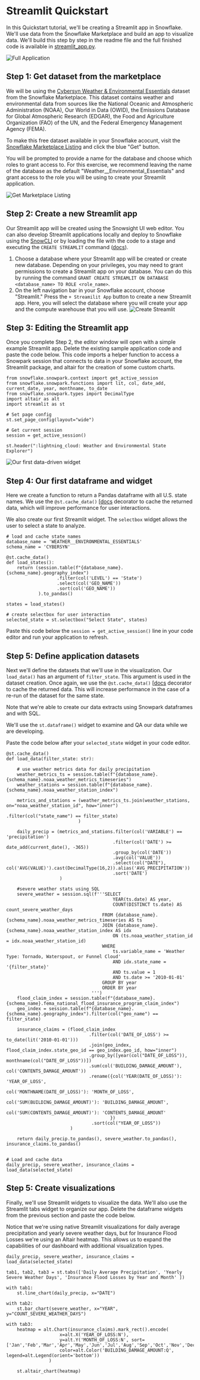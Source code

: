 # Streamlit Quickstart
In this Quickstart tutorial, we'll be creating a Streamlit app in Snowflake. We'll use data from the Snowflake Marketplace and build an app to visualize data. We'll build this step by step in the readme file and the full finished code is available in [streamlit_app.py](streamlit_app.py).

![Full Application](img/full_app.png)

## Step 1: Get dataset from the marketplace
We will be using the [Cybersyn Weather & Environmental Essentials](https://app.snowflake.com/marketplace/listing/GZTSZAS2KIM/cybersyn-inc-weather-environmental-essentials?originTab=provider&providerName=Cybersyn%2C%20Inc&profileGlobalName=GZTSZAS2KCS) dataset from the Snowflake Marketplace. This dataset contains weather and environmental data from sources like the National Oceanic and Atmospheric Administration (NOAA), Our World in Data (OWID), the Emissions Database for Global Atmospheric Research (EDGAR), the Food and Agriculture Organization (FAO) of the UN, and the Federal Emergency Management Agency (FEMA). 

To make this free dataset available in your Snowflake acocunt, visit the [Snowflake Marketplace Listing](https://app.snowflake.com/marketplace/listing/GZTSZAS2KIM/cybersyn-inc-weather-environmental-essentials?originTab=provider&providerName=Cybersyn%2C%20Inc&profileGlobalName=GZTSZAS2KCS) and click the blue "Get" button. 

You will be prompted to provide a name for the database and choose which roles to grant access to. For this exercise, we recommend leaving the name of the database as the default "Weather__Environmental_Essentials" and grant access to the role you will be using to create your Streamlit application. 

![Get Marketplace Listing](img/marketplace_get_data.png)

## Step 2: Create a new Streamlit app
Our Streamlit app will be created using the Snowsight UI web editor. You can also develop Streamlit applications locally and deploy to Snowflake using the [SnowCLI](https://docs.snowflake.com/en/user-guide/snowsql) or by loading the file with the code to a stage and executing the `CREATE STREAMLIT` command ([docs](https://docs.snowflake.com/en/sql-reference/sql/create-streamlit)). 

1. Choose a database where your Streamlit app will be created or create new database. Depending on your privileges, you may need to grant permissions to create a Streamlit app on your database. You can do this by running the command `GRANT CREATE STREAMLIT ON DATABASE <database_name> TO ROLE <role_name>`.
2. On the left navigation bar in your Snowflake account, choose "Streamlit." Press the `+ Streamilit App` button to create a new Streamlit app.  Here, you will select the database where you will create your app and the compute warehouse that you will use. ![Create Streamlit](img/create_streamlit.png)

## Step 3: Editing the Streamlit app
Once you complete Step 2, the editor window will open with a simple example Streamlit app. Delete the existing sample application code and paste the code below. This code imports a helper function to access a Snowpark session that connects to data in your Snowflake account, the Streamlit package, and altair for the creation of some custom charts. 
```
from snowflake.snowpark.context import get_active_session
from snowflake.snowpark.functions import lit, col, date_add, current_date, year, monthname, to_date 
from snowflake.snowpark.types import DecimalType
import altair as alt
import streamlit as st

# Set page config
st.set_page_config(layout="wide")

# Get current session
session = get_active_session()

st.header(":lightning_cloud: Weather and Environmental State Explorer")
```
![Our first data-driven widget](img/just_the_filter.png)

## Step 4: Our first dataframe and widget
Here we create a function to return a Pandas dataframe with all U.S. state names. We use the `@st.cache_data()` [[docs](https://docs.streamlit.io/library/api-reference/performance/st.cache_data) decorator to cache the returned data, which will improve performance for user interactions. 

We also create our first Streamlit widget. The `selectbox` widget allows the user to select a state to analyze.
```
# load and cache state names
database_name = 'WEATHER__ENVIRONMENTAL_ESSENTIALS'
schema_name = 'CYBERSYN'

@st.cache_data()
def load_states():
    return (session.table(f"{database_name}.{schema_name}.geography_index")
                   .filter(col('LEVEL') == 'State')
                   .select(col('GEO_NAME'))
                   .sort(col('GEO_NAME'))      
            ).to_pandas()

states = load_states()

# create selectbox for user interaction
selected_state = st.selectbox("Select State", states)
```

Paste this code below the `session = get_active_session()` line in your code editor and run your application to refresh. 

## Step 5: Define application datasets
Next we'll define the datasets that we'll use in the visualization. Our `load_data()` has an argument of `filter_state`. This argument is used in the dataset creation. Once again, we use the `@st.cache_data()` [[docs](https://docs.streamlit.io/library/api-reference/performance/st.cache_data) decorator to cache the returned data. This will increase performance in the case of a re-run of the dataset for the same state. 

Note that we're able to create our data extracts using Snowpark dataframes and with SQL.

We'll use the `st.dataframe()` widget to examine and QA our data while we are developing.

Paste the code below after your `selected_state` widget in your code editor.

```
@st.cache_data()
def load_data(filter_state: str):

    # use weather metrics data for daily precipitation
    weather_metrics_ts = session.table(f"{database_name}.{schema_name}.noaa_weather_metrics_timeseries")
    weather_stations = session.table(f"{database_name}.{schema_name}.noaa_weather_station_index")

    metrics_and_stations = (weather_metrics_ts.join(weather_stations, on="noaa_weather_station_id", how="inner")
                                              .filter(col("state_name") == filter_state)
                           )

    daily_precip = (metrics_and_stations.filter(col('VARIABLE') == 'precipitation')
                                        .filter(col('DATE') >= date_add(current_date(), -365))
                                        .group_by(col('DATE'))
                                        .avg(col('VALUE'))
                                        .select(col("DATE"), col('AVG(VALUE)').cast(DecimalType(16,2)).alias('AVG_PRECIPITATION'))
                                        .sort('DATE')
                    )

    #severe weather stats using SQL
    severe_weather = session.sql(f'''SELECT
                                        YEAR(ts.date) AS year,
                                        COUNT(DISTINCT ts.date) AS count_severe_weather_days
                                    FROM {database_name}.{schema_name}.noaa_weather_metrics_timeseries AS ts
                                    JOIN {database_name}.{schema_name}.noaa_weather_station_index AS idx
                                        ON (ts.noaa_weather_station_id = idx.noaa_weather_station_id)
                                    WHERE 
                                        ts.variable_name = 'Weather Type: Tornado, Waterspout, or Funnel Cloud'
                                        AND idx.state_name = '{filter_state}'
                                        AND ts.value = 1
                                        AND ts.date >= '2010-01-01'
                                    GROUP BY year
                                    ORDER BY year
                                ''')
    flood_claim_index = session.table(f"{database_name}.{schema_name}.fema_national_flood_insurance_program_claim_index")
    geo_index = session.table(f"{database_name}.{schema_name}.geography_index").filter(col("geo_name") == filter_state)
    
    insurance_claims = (flood_claim_index
                               .filter(col('DATE_OF_LOSS') >= to_date(lit('2010-01-01')))
                               .join(geo_index, flood_claim_index.state_geo_id == geo_index.geo_id, how="inner")
                               .group_by([year(col("DATE_OF_LOSS")), monthname(col("DATE_OF_LOSS"))])
                               .sum(col('BUILDING_DAMAGE_AMOUNT'), col('CONTENTS_DAMAGE_AMOUNT'))
                               .rename({col('YEAR(DATE_OF_LOSS)'): 'YEAR_OF_LOSS',
                                        col('MONTHNAME(DATE_OF_LOSS)'): 'MONTH_OF_LOSS',
                                        col('SUM(BUILDING_DAMAGE_AMOUNT)'): 'BUILDING_DAMAGE_AMOUNT',
                                        col('SUM(CONTENTS_DAMAGE_AMOUNT)'): 'CONTENTS_DAMAGE_AMOUNT'
                                       })
                                .sort(col("YEAR_OF_LOSS"))
                        )

    return daily_precip.to_pandas(), severe_weather.to_pandas(), insurance_claims.to_pandas()


# Load and cache data
daily_precip, severe_weather, insurance_claims = load_data(selected_state)
```
## Step 5: Create visualizations
Finally, we'll use Streamlit widgets to visualize the data. We'll also use the Streamlit tabs widget to organize our app. Delete the dataframe widgets from the previous section and paste the code below. 

Notice that we're using native Streamlit visualizations for daily average precipitation and yearly severe weather days, but for Insurance Flood Losses we're using an Altair heatmap. This allows us to expand the capabilities of our dashboard with additional visualization types. 
```
daily_precip, severe_weather, insurance_claims = load_data(selected_state)

tab1, tab2, tab3 = st.tabs(['Daily Average Precipitation', 'Yearly Severe Weather Days', 'Insurance Flood Losses by Year and Month' ])

with tab1: 
    st.line_chart(daily_precip, x="DATE")

with tab2: 
    st.bar_chart(severe_weather, x="YEAR", y="COUNT_SEVERE_WEATHER_DAYS")

with tab3: 
    heatmap = alt.Chart(insurance_claims).mark_rect().encode(
                    x=alt.X('YEAR_OF_LOSS:N'),
                    y=alt.Y('MONTH_OF_LOSS:N', sort=['Jan','Feb','Mar','Apr','May','Jun','Jul','Aug','Sep','Oct','Nov','Dec']),
                    color=alt.Color('BUILDING_DAMAGE_AMOUNT:Q', legend=alt.Legend(orient='bottom'))
                )
    
    st.altair_chart(heatmap)
```
